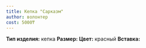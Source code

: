 ```yaml
---
title: Кепка "Сарказм"
author: волонтер
cost: 5000₸
---
```

**Тип изделия:** кепка
**Размер:**
**Цвет:** красный
**Вставка:**
